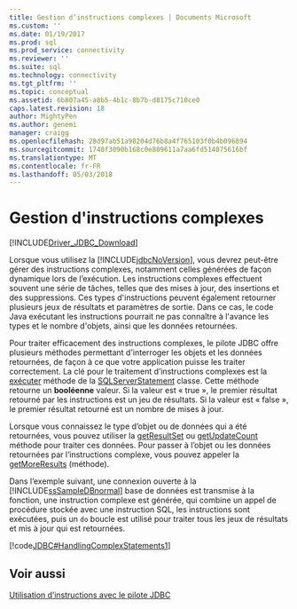 ```yaml
---
title: Gestion d’instructions complexes | Documents Microsoft
ms.custom: ''
ms.date: 01/19/2017
ms.prod: sql
ms.prod_service: connectivity
ms.reviewer: ''
ms.suite: sql
ms.technology: connectivity
ms.tgt_pltfrm: ''
ms.topic: conceptual
ms.assetid: 6b807a45-a8b5-4b1c-8b7b-d8175c710ce0
caps.latest.revision: 18
author: MightyPen
ms.author: genemi
manager: craigg
ms.openlocfilehash: 28d97ab51a98204d76b8a4f765103f0b4b096894
ms.sourcegitcommit: 1740f3090b168c0e809611a7aa6fd514075616bf
ms.translationtype: MT
ms.contentlocale: fr-FR
ms.lasthandoff: 05/03/2018
---
```

# <a name="handling-complex-statements"></a>Gestion d'instructions complexes
[!INCLUDE[Driver_JDBC_Download](../../includes/driver_jdbc_download.md)]

  Lorsque vous utilisez la [!INCLUDE[jdbcNoVersion](../../includes/jdbcnoversion_md.md)], vous devrez peut-être gérer des instructions complexes, notamment celles générées de façon dynamique lors de l’exécution. Les instructions complexes effectuent souvent une série de tâches, telles que des mises à jour, des insertions et des suppressions. Ces types d'instructions peuvent également retourner plusieurs jeux de résultats et paramètres de sortie. Dans ce cas, le code Java exécutant les instructions pourrait ne pas connaître à l'avance les types et le nombre d'objets, ainsi que les données retournées.  
  
 Pour traiter efficacement des instructions complexes, le pilote JDBC offre plusieurs méthodes permettant d'interroger les objets et les données retournées, de façon à ce que votre application puisse les traiter correctement. La clé pour le traitement d’instructions complexes est la [exécuter](../../connect/jdbc/reference/execute-method-sqlserverstatement.md) méthode de la [SQLServerStatement](../../connect/jdbc/reference/sqlserverstatement-class.md) classe. Cette méthode retourne un **booléenne** valeur. Si la valeur est « true », le premier résultat retourné par les instructions est un jeu de résultats. Si la valeur est « false », le premier résultat retourné est un nombre de mises à jour.  
  
 Lorsque vous connaissez le type d’objet ou de données qui a été retournées, vous pouvez utiliser la [getResultSet](../../connect/jdbc/reference/getresultset-method-sqlserverstatement.md) ou [getUpdateCount](../../connect/jdbc/reference/getupdatecount-method-sqlserverstatement.md) méthode pour traiter ces données. Pour passer à l’objet ou les données retournées par l’instructions complexe, vous pouvez appeler la [getMoreResults](../../connect/jdbc/reference/getmoreresults-method.md) (méthode).  
  
 Dans l’exemple suivant, une connexion ouverte à la [!INCLUDE[ssSampleDBnormal](../../includes/sssampledbnormal_md.md)] base de données est transmise à la fonction, une instruction complexe est générée, qui combine un appel de procédure stockée avec une instruction SQL, les instructions sont exécutées, puis un `do` boucle est utilisé pour traiter tous les jeux de résultats et mis à jour qui est retournées.  
  
 [!code[JDBC#HandlingComplexStatements1](../../connect/jdbc/codesnippet/Java/handling-complex-statements_1.java)]  
  
## <a name="see-also"></a>Voir aussi  
 [Utilisation d’instructions avec le pilote JDBC](../../connect/jdbc/using-statements-with-the-jdbc-driver.md)  
  
  

